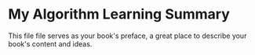 My Algorithm Learning Summary
=======

This file file serves as your book's preface, a great place to describe your book's content and ideas.
